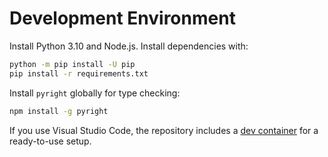 # Development Environment

Install Python 3.10 and Node.js. Install dependencies with:

```bash
python -m pip install -U pip
pip install -r requirements.txt
```

Install `pyright` globally for type checking:

```bash
npm install -g pyright
```

If you use Visual Studio Code, the repository includes a [dev container](dev_container.md) for a ready-to-use setup.
